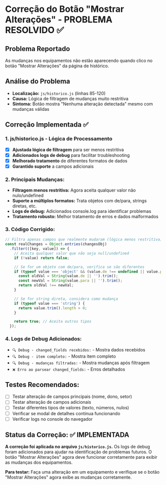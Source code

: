 # Correção do Botão "Mostrar Alterações" - PROBLEMA RESOLVIDO ✅

## Problema Reportado
As mudanças nos equipamentos não estão aparecendo quando clico no botão "Mostrar Alterações" da página de histórico.

## Análise do Problema
- **Localização:** `js/historico.js` (linhas 85-120)
- **Causa:** Lógica de filtragem de mudanças muito restritiva
- **Sintoma:** Botão mostra "Nenhuma alteração detectada" mesmo com mudanças válidas

## Correção Implementada ✅

### 1. **js/historico.js** - Lógica de Processamento
- [x] **Ajustada lógica de filtragem** para ser menos restritiva
- [x] **Adicionados logs de debug** para facilitar troubleshooting
- [x] **Melhorado tratamento** de diferentes formatos de dados
- [x] **Garantido suporte** a campos adicionais

### 2. **Principais Mudanças:**
- **Filtragem menos restritiva:** Agora aceita qualquer valor não nulo/undefined
- **Suporte a múltiplos formatos:** Trata objetos com de/para, strings diretas, etc.
- **Logs de debug:** Adicionados console.log para identificar problemas
- **Tratamento robusto:** Melhor tratamento de erros e dados malformados

### 3. **Código Corrigido:**
```javascript
// Filtra apenas campos que realmente mudaram (lógica menos restritiva)
const realChanges = Object.entries(changesObj)
  .filter(([key, value]) => {
    // Aceita qualquer valor que não seja null/undefined
    if (!value) return false;

    // Se for um objeto com de/para, verifica se são diferentes
    if (typeof value === 'object' && (value.de !== undefined || value.para !== undefined)) {
      const oldVal = String(value.de || '').trim();
      const newVal = String(value.para || '').trim();
      return oldVal !== newVal;
    }

    // Se for string direta, considera como mudança
    if (typeof value === 'string') {
      return value.trim().length > 0;
    }

    return true; // Aceita outros tipos
  });
```

### 4. **Logs de Debug Adicionados:**
- `🔍 Debug - changed_fields recebidos:` - Mostra dados recebidos
- `🔍 Debug - item completo:` - Mostra item completo
- `🔍 Debug - mudanças filtradas:` - Mostra mudanças após filtragem
- `❌ Erro ao parsear changed_fields:` - Erros detalhados

## Testes Recomendados:
- [ ] Testar alteração de campos principais (nome, dono, setor)
- [ ] Testar alteração de campos adicionais
- [ ] Testar diferentes tipos de valores (texto, números, nulos)
- [ ] Verificar se modal de detalhes continua funcionando
- [ ] Verificar logs no console do navegador

## Status da Correção: ✅ IMPLEMENTADA

**A correção foi aplicada no arquivo `js/historico.js`.** Os logs de debug foram adicionados para ajudar na identificação de problemas futuros. O botão "Mostrar Alterações" agora deve funcionar corretamente para exibir as mudanças dos equipamentos.

**Para testar:** Faça uma alteração em um equipamento e verifique se o botão "Mostrar Alterações" agora exibe as mudanças corretamente.
